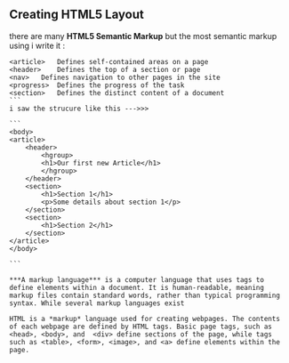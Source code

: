## Creating HTML5 Layout 

there are many **HTML5 Semantic Markup**
but the most semantic markup using 
i write it :
````
<article>	Defines self-contained areas on a page
<header>	Defines the top of a section or page
<nav>	Defines navigation to other pages in the site
<progress>	Defines the progress of the task
<section>	Defines the distinct content of a document
```
i saw the strucure like this --->>>

```
<body>
<article>
    <header>
        <hgroup>
        <h1>Our first new Article</h1>
        </hgroup>
    </header>
    <section>
        <h1>Section 1</h1>
        <p>Some details about section 1</p>
    </section>
    <section>
        <h1>Section 2</h1>
    </section>
</article>
</body>

```

***A markup language*** is a computer language that uses tags to define elements within a document. It is human-readable, meaning markup files contain standard words, rather than typical programming syntax. While several markup languages exist

HTML is a *markup* language used for creating webpages. The contents of each webpage are defined by HTML tags. Basic page tags, such as <head>, <body>, and  <div> define sections of the page, while tags such as <table>, <form>, <image>, and <a> define elements within the page. 


